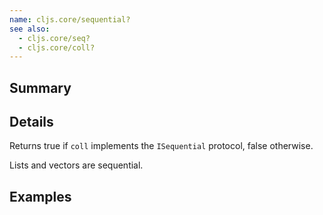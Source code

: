 ```yaml
---
name: cljs.core/sequential?
see also:
  - cljs.core/seq?
  - cljs.core/coll?
---
```


## Summary

## Details

Returns true if `coll` implements the `ISequential` protocol, false otherwise.

Lists and vectors are sequential.

## Examples
